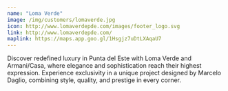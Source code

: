 ```yaml
---
name: "Loma Verde"
image: /img/customers/lomaverde.jpg
icon: http://www.lomaverdepde.com/images/footer_logo.svg
link: http://www.lomaverdepde.com/
maplink: https://maps.app.goo.gl/1Hsgjz7uDtLXAqaU7
---
```

Discover redefined luxury in Punta del Este with Loma Verde and Armani/Casa, where elegance and sophistication reach their highest expression. Experience exclusivity in a unique project designed by Marcelo Daglio, combining style, quality, and prestige in every corner.
